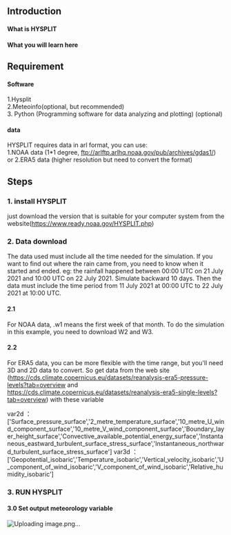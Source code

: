 ## Introduction
#### What is HYSPLIT

#### What you will learn here

## Requirement
#### Software
1.Hysplit  
2.Meteoinfo(optional, but recommended)  
3. Python (Programming software for data analyzing and plotting) (optional)
#### data
HYSPLIT requires data in arl format, you can use:  
1.NOAA data (1*1 degree, ftp://arlftp.arlhq.noaa.gov/pub/archives/gdas1/)  
or 2.ERA5 data (higher resolution but need to convert the format)

## Steps
### 1. install HYSPLIT
just download the version that is suitable for your computer system from the website(https://www.ready.noaa.gov/HYSPLIT.php)

### 2. Data download
The data used must include all the time needed for the simulation.
If you want to find out where the rain came from, you need to know when it started and ended.
eg: the rainfall happened between 00:00 UTC on 21 July 2021 and 10:00 UTC on 22 July 2021. Simulate backward 10 days. Then the data must include the time period from 11 July 2021 at 00:00 UTC to 22 July 2021 at 10:00 UTC.

#### 2.1 
For NOAA data, .w1 means the first week of that month. To do the simulation in this example, you need to download W2 and W3.

#### 2.2
For ERA5 data, you can be more flexible with the time range, but you'll need 3D and 2D data to convert. So get data from the web site (https://cds.climate.copernicus.eu/datasets/reanalysis-era5-pressure-levels?tab=overview and https://cds.climate.copernicus.eu/datasets/reanalysis-era5-single-levels?tab=overview)
with these variable 

var2d ： ['Surface_pressure_surface','2_metre_temperature_surface','10_metre_U_wind_component_surface','10_metre_V_wind_component_surface','Boundary_layer_height_surface','Convective_available_potential_energy_surface','Instantaneous_eastward_turbulent_surface_stress_surface','Instantaneous_northward_turbulent_surface_stress_surface']
var3d ： ['Geopotential_isobaric','Temperature_isobaric','Vertical_velocity_isobaric','U_component_of_wind_isobaric','V_component_of_wind_isobaric','Relative_humidity_isobaric']
    
### 3. RUN HYSPLIT
#### 3.0 Set output meteorology variable
![Uploading image.png…]()










